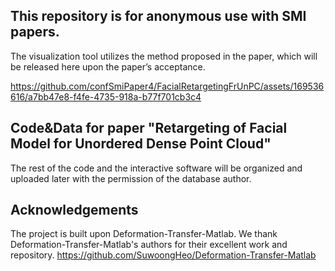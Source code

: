 
## This repository is for anonymous use with SMI papers.

The visualization tool utilizes the method proposed in the paper, which will be released here upon the paper’s acceptance.



https://github.com/confSmiPaper4/FacialRetargetingFrUnPC/assets/169536616/a7bb47e8-f4fe-4735-918a-b77f701cb3c4






## Code&Data for paper "Retargeting of Facial Model for Unordered  Dense Point Cloud"

The rest of the code and the interactive software will be organized and uploaded later with the permission of the database author.

## Acknowledgements

The project is built upon Deformation-Transfer-Matlab. We thank Deformation-Transfer-Matlab's authors for their excellent work and repository.
https://github.com/SuwoongHeo/Deformation-Transfer-Matlab



